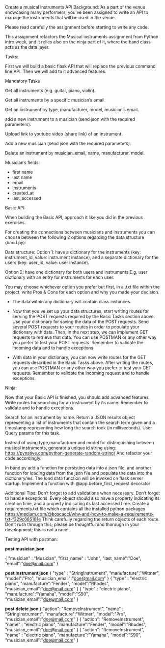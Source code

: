  Create a musical instruments API
Background:
As a part of the venue showcasing many performers, you've been assigned to write an API to manage the instruments that will be used in the venue.


Please read carefully the assignment before starting to write any code.


This assignment refactors the Musical instruments assignment from Python intro week, and it relies also on the ninja part of it, where the band class acts as the data layer.


Tasks:

First we will build a basic flask API that will replace the previous command line API. 
Then we will add to it advanced features.




Mandatory Tasks

Get all instruments (e.g. guitar, piano, violin).


Get all instruments by a specific musician’s email.


Get an instrument by type, manufacturer, model, musician’s email.


add a new instrument to a musician (send json with the required parameters).


Upload link to youtube video (share link) of an instrument.


Add a new musician (send json with the required parameters).


Delete an instrument by musician_email, name, manufacturer, model.



Musician’s fields:
* first name
* last name
* email
* instruments
* created_at
* last_accessed






Basic API:

When building the Basic API, approach it like you did in the previous exercises. 

For creating the connections between musicians and instruments you can choose between the following 2 options regarding the data structure (band.py):


  Data structure: 
  Option 1: have a dictionary for the instruments 
  (key: instrument_id, value: instrument instance), 
  and a separate dictionary for the users
  (key: user_id, value: user instance).
  
  Option 2: have one dictionary for both users and instruments
  E.g. user dictionary with an entry for instruments for each user.

You may choose whichever option you prefer but first, in a .txt file within the project, write Pros & Cons for each option and why you made your decision.
  

- The data within any dictionary will contain class instances.

- Now that you’ve set up your data structures, start writing routes for serving the POST requests required by the Basic Tasks section above. Use your dictionary for saving the data of the POST requests. Send several POST requests to your routes in order to populate your dictionary with data. Then, in the next step, we can implement GET requests to retrieve that data. You can use POSTMAN or any other way you prefer to test your POST requests. Remember to validate the incoming data and to handle exceptions. 
   
- With data in your dictionary, you can now write routes for the GET requests described in the Basic Tasks above. After writing the routes, you can use POSTMAN or any other way you prefer to test your GET requests. Remember to validate the incoming request and to handle exceptions. 
   


Ninja:

Now that your Basic API is finished, you should add advanced features. Write routes for searching for an instrument by its name.
Remember to validate and to handle exceptions.

Search for an instrument by name.
Return a JSON results object representing a list of instruments that contain the search term given and a timestamp representing how long the search took (in milliseconds).
User Query params for this task.


Instead of using type,manufacturer and model for distinguishing between musical instruments, generate a unique id string using:
https://pynative.com/python-generate-random-string/
And refactor your code accordingly.


In band.py add a function for persisting data into a json file, and another function for loading data from the json file and populate the data into the dictionary/ies.
The load data function will be invoked on flask server startup.
Implement a function with @app.before_first_request decorator
 

Additional Tips:
Don’t forget to add validations when necessary.
Don’t forget to handle exceptions.
Every object should also have a property indicating its creation time, and a property indicating its last accessed time.
Create a requirements.txt file which contains all the installed python packages
https://medium.com/@boscacci/why-and-how-to-make-a-requirements-txt-f329c685181e
Think carefully regarding the return objects of each route.
Don’t rush through this; please be thoughtful and thorough in your development; this is not a race!


Testing API with postman:

**post musician json**

{
   "musician" : "Musician",
    "first_name" : "John",
    "last_name":"Doe",
    "email":"doe@mail.com"
}

**post instrument json**
{
   "type" : "StringInstrument",
    "manufacture":"Wittner",
    "model":"Pro",
    "musician_email":"doe@mail.com"
}
{
    "type" : "electric piano",
    "manufacture":"Fender",
    "model":"Rhodes",
    "musician_email":"doe@mail.com"
}
{
    "type" : "electric piano",
    "manufacture":"Yamaha",
    "model":"S90",
    "musician_email":"doe@mail.com"
}

**post delete json**
{
    "action": "RemoveInstrument",
    "name" : "StringInstrument",
    "manufacture":"Wittner",
    "model":"Pro",
    "musician_email":"doe@mail.com"
}
{
    "action": "RemoveInstrument",
    "name" : "electric piano",
    "manufacture":"Fender",
    "model":"Rhodes",
    "musician_email":"doe@mail.com"
}
{
    "action": "RemoveInstrument",
    "name" : "electric piano",
    "manufacture":"Yamaha",
    "model":"S90",
    "musician_email":"doe@mail.com"
}